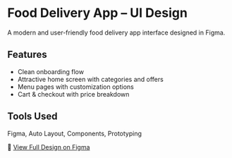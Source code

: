 # Food Delivery App – UI Design

A modern and user-friendly food delivery app interface designed in Figma.

## Features
- Clean onboarding flow  
- Attractive home screen with categories and offers  
- Menu pages with customization options  
- Cart & checkout with price breakdown  

## Tools Used
Figma, Auto Layout, Components, Prototyping

🔗 [View Full Design on Figma](https://www.figma.com/design/ohfqBDnHrkdg9oz1Cu72gZ/Food-Ordering-App?node-id=0-1)
